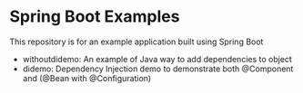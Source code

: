 # Spring Boot Examples

This repository is for an example application built using Spring Boot


* withoutdidemo: An example of Java way to add dependencies to object
* didemo: Dependency Injection demo to demonstrate both @Component and (@Bean with @Configuration)